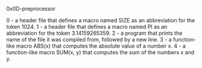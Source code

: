 0x0D-preprocessor

0 -  a header file that defines a macro named SIZE as an abbreviation for the token 1024.
1 - a header file that defines a macro named PI as an abbreviation for the token 3.14159265359.
2 - a program that prints the name of the file it was compiled from, followed by a new line.
3 - a function-like macro ABS(x) that computes the absolute value of a number x.
4 - a function-like macro SUM(x, y) that computes the sum of the numbers x and y.
